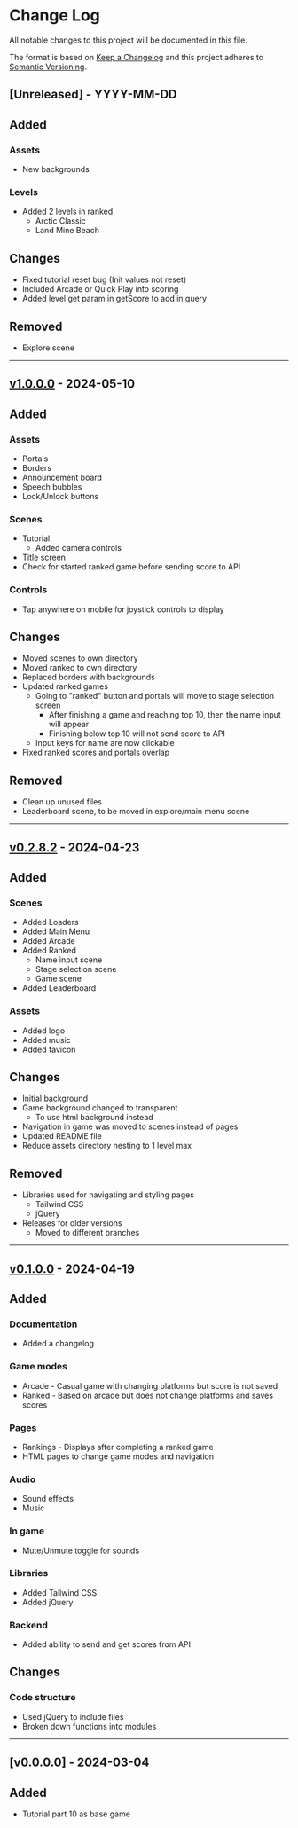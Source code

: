 # Change Log
All notable changes to this project will be documented in this file.

The format is based on [Keep a Changelog](http://keepachangelog.com/)
and this project adheres to [Semantic Versioning](http://semver.org/).

## [Unreleased] - YYYY-MM-DD

## Added

### Assets
- New backgrounds

### Levels
- Added 2 levels in ranked
  - Arctic Classic
  - Land Mine Beach


## Changes
- Fixed tutorial reset bug (Init values not reset)
- Included Arcade or Quick Play into scoring
- Added level get param in getScore to add in query


## Removed
- Explore scene

---

## [v1.0.0.0](https://github.com/sudoist/hoppy-coin/releases/tag/v1.0.0.0) - 2024-05-10

## Added

### Assets
- Portals
- Borders
- Announcement board
- Speech bubbles
- Lock/Unlock buttons

### Scenes
- Tutorial
  - Added camera controls
- Title screen
- Check for started ranked game before sending score to API

### Controls
- Tap anywhere on mobile for joystick controls to display


## Changes
- Moved scenes to own directory
- Moved ranked to own directory
- Replaced borders with backgrounds
- Updated ranked games
  - Going to "ranked" button and portals will move to stage selection screen
    - After finishing a game and reaching top 10, then the name input will appear
    - Finishing below top 10 will not send score to API
  - Input keys for name are now clickable
- Fixed ranked scores and portals overlap


## Removed
- Clean up unused files
- Leaderboard scene, to be moved in explore/main menu scene

---

## [v0.2.8.2](https://github.com/sudoist/hoppy-coin/releases/tag/v0.2.8.2) - 2024-04-23

## Added

### Scenes
- Added Loaders
- Added Main Menu
- Added Arcade
- Added Ranked
  - Name input scene
  - Stage selection scene
  - Game scene
- Added Leaderboard

### Assets
- Added logo
- Added music
- Added favicon


## Changes
- Initial background
- Game background changed to transparent
  - To use html background instead
- Navigation in game was moved to scenes instead of pages
- Updated README file
- Reduce assets directory nesting to 1 level max


## Removed
- Libraries used for navigating and styling pages
  - Tailwind CSS
  - jQuery
- Releases for older versions
  - Moved to different branches

---

## [v0.1.0.0](https://github.com/sudoist/hoppy-coin/releases/tag/v0.1.0.0) - 2024-04-19

## Added

### Documentation
- Added a changelog

### Game modes
- Arcade - Casual game with changing platforms but score is not saved
- Ranked - Based on arcade but does not change platforms and saves scores

### Pages
- Rankings - Displays after completing a ranked game
- HTML pages to change game modes and navigation

### Audio
- Sound effects
- Music

### In game
- Mute/Unmute toggle for sounds

### Libraries
- Added Tailwind CSS
- Added jQuery

### Backend
- Added ability to send and get scores from API


## Changes

### Code structure
- Used jQuery to include files
- Broken down functions into modules

---

## [v0.0.0.0] - 2024-03-04

## Added
- Tutorial part 10 as base game